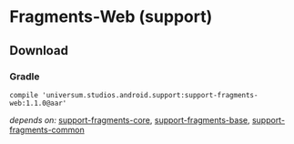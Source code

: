 Fragments-Web (support)
===============

## Download ##

### Gradle ###

    compile 'universum.studios.android.support:support-fragments-web:1.1.0@aar'

_depends on:_
[support-fragments-core](https://github.com/universum-studios/android_fragments/tree/support-master/library-core),
[support-fragments-base](https://github.com/universum-studios/android_fragments/tree/support-master/library-base),
[support-fragments-common](https://github.com/universum-studios/android_fragments/tree/support-master/library-common)